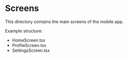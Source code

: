 # Screens

This directory contains the main screens of the mobile app.

Example structure:
- HomeScreen.tsx
- ProfileScreen.tsx
- SettingsScreen.tsx